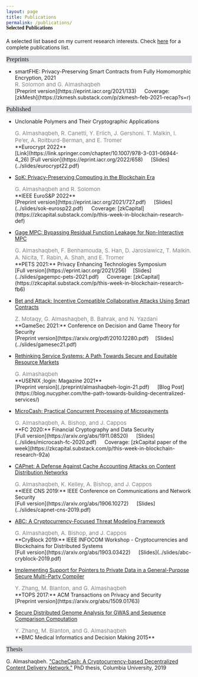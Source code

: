 ```yaml
---
layout: page
title: Publications
permalink: /publications/
---
```


<h4 style="font-family: 'Comic Sans MS'; margin-top: -30px;">Selected Publications</h4>

A selected list based on my current research interests. Check [here](https://scholar.google.com/citations?hl=en&user=QKIkII0AAAAJ&view_op=list_works&sortby=pubdate) for a complete publications list.<br/>


<div style="font-family: 'Comic Sans MS'; font-size:17px; background-color:rgb(213, 216, 220);margin-bottom:6px;">Preprints</div> 

* smartFHE: Privacy-Preserving Smart Contracts from Fully Homomorphic Encryption, 2021<br/>
  <div style="color:grey; font-size:15px;">R. Solomon and G. Almashaqbeh</div>
  [Preprint version](https://eprint.iacr.org/2021/133) &emsp; Coverage: [zkMesh](https://zkmesh.substack.com/p/zkmesh-feb-2021-recap?s=r)


<div style="font-family: 'Comic Sans MS'; font-size:17px; background-color:rgb(213, 216, 220);margin-bottom:6px;">Published</div> 

* Unclonable Polymers and Their Cryptographic Applications<br/>
  <div style="color:grey; font-size:15px;">G. Almashaqbeh, R. Canetti, Y. Erlich, J. Gershoni. T. Malkin, I. Pe’er, A. Roitburd-Berman, and E. Tromer</div>
  **Eurocrypt 2022**<br/>
  [Link](https://link.springer.com/chapter/10.1007/978-3-031-06944-4_26) [Full version](https://eprint.iacr.org/2022/658) &emsp; [Slides](../slides/eurocrypt22.pdf)

* [SoK: Privacy-Preserving Computing in the Blockchain Era](https://ieeexplore.ieee.org/document/9797340)<br/>
  <div style="color:grey; font-size:15px;">G. Almashaqbeh and R. Solomon</div>
  **IEEE EuroS&P 2022**<br/>
  [Preprint version](https://eprint.iacr.org/2021/727.pdf) &emsp; [Slides](../slides/sok-eurosp22.pdf) &emsp; Coverage: [zkCapital](https://zkcapital.substack.com/p/this-week-in-blockchain-research-def)

* [Gage MPC: Bypassing Residual Function Leakage for Non-Interactive MPC](https://sciendo.com/article/10.2478/popets-2021-0083)<br/>
  <div style="color:grey; font-size:15px;">G. Almashaqbeh, F. Benhamouda, S. Han, D. Jaroslawicz, T. Malkin. A. Nicita, T. Rabin, A. Shah, and E. Tromer</div>
  **PETS 2021:** Privacy Enhancing Technologies Symposium<br/>
  [Full version](https://eprint.iacr.org/2021/256)&emsp; [Slides](../slides/gagempc-pets-2021.pdf) &emsp; Coverage: [zkCapital](https://zkcapital.substack.com/p/this-week-in-blockchain-research-fb6)

* [Bet and Attack: Incentive Compatible Collaborative Attacks Using Smart Contracts](https://link.springer.com/chapter/10.1007/978-3-030-90370-1_16)<br/>
  <div style="color:grey; font-size:15px;">Z. Motaqy, G. Almashaqbeh, B. Bahrak, and N. Yazdani</div>
  **GameSec 2021:** Conference on Decision and Game Theory for Security<br/>
  [Preprint version](https://arxiv.org/pdf/2010.12280.pdf)&emsp; [Slides](../slides/gamesec21.pdf) 

* [Rethinking Service Systems: A Path Towards Secure and Equitable Resource Markets](https://www.usenix.org/publications/loginonline/rethinking-service-systems)<br/>
  <div style="color:grey; font-size:15px;">G. Almashaqbeh</div>
  **USENIX ;login: Magazine 2021**<br/>
  [Preprint version](./preprint/almashaqbeh-login-21.pdf) &emsp; [Blog Post](https://blog.nucypher.com/the-path-towards-building-decentralized-services/)

* [MicroCash: Practical Concurrent Processing of Micropayments](https://link.springer.com/chapter/10.1007/978-3-030-51280-4_13)<br/>
  <div style="color:grey; font-size:15px;">G. Almashaqbeh, A. Bishop, and J. Cappos</div>
  **FC 2020:** Financial Cryptography and Data Security<br/>
  [Full version](https://arxiv.org/abs/1911.08520) &emsp; [Slides](../slides/microcash-fc-2020.pdf) &emsp; Coverage: [zkCapital paper of the week](https://zkcapital.substack.com/p/this-week-in-blockchain-research-92a)
  
* [CAPnet: A Defense Against Cache Accounting Attacks on Content Distribution Networks](https://ieeexplore.ieee.org/document/8802825)<br/>
  <div style="color:grey; font-size:15px;">G. Almashaqbeh, K. Kelley, A. Bishop, and J. Cappos</div>
  **IEEE CNS 2019:** IEEE Conference on Communications and Network Security <br/>
  [Full version](https://arxiv.org/abs/1906.10272) &emsp; [Slides](../slides/capnet-cns-2019.pdf)

* [ABC: A Cryptocurrency-Focused Threat Modeling Framework](https://ieeexplore.ieee.org/document/8845101)<br/>
  <div style="color:grey; font-size:15px;">G. Almashaqbeh, A. Bishop, and J. Cappos</div>
  **CryBlock 2019:** IEEE INFOCOM Workshop - Cryptocurrencies and Blockchains for Distributed Systems <br/>
  [Full version](https://arxiv.org/abs/1903.03422) &emsp; [Slides](../slides/abc-cryblock-2019.pdf) 

* [Implementing Support for Pointers to Private Data in a General-Purpose Secure Multi-Party Compiler](https://dl.acm.org/citation.cfm?id=3154600)<br/>
  <div style="color:grey; font-size:15px;">Y. Zhang, M. Blanton, and G. Almashaqbeh</div>
  **TOPS 2017:** ACM Transactions on Privacy and Security <br/>
  [Preprint version](https://arxiv.org/abs/1509.01763)

* [Secure Distributed Genome Analysis for GWAS and Sequence Comparison Computation](https://bmcmedinformdecismak.biomedcentral.com/articles/10.1186/1472-6947-15-S5-S4)<br/>
  <div style="color:grey; font-size:15px;">Y. Zhang, M. Blanton, and G. Almashaqbeh</div> 
  **BMC Medical Informatics and Decision Making 2015**<br/>


<div style="font-family: 'Comic Sans MS'; font-size:17px; background-color:rgb(213, 216, 220);margin-bottom:6px;">Thesis</div> 

G. Almashaqbeh. ["CacheCash: A Cryptocurrency-based Decentralized Content Delivery Network."](https://academiccommons.columbia.edu/doi/10.7916/d8-kmv2-7n57) PhD thesis, Columbia University, 2019

